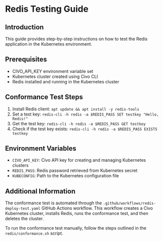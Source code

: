 # Redis Testing Guide

## Introduction

This guide provides step-by-step instructions on how to test the Redis application in the Kubernetes environment.

## Prerequisites

* CIVO_API_KEY environment variable set
* Kubernetes cluster created using Civo CLI
* Redis installed and running in the Kubernetes cluster

## Conformance Test Steps

1. Install Redis client: `apt update && apt install -y redis-tools`
2. Set a test key: `redis-cli -h redis -a $REDIS_PASS SET testkey "Hello, Redis!"`
3. Get the test key: `redis-cli -h redis -a $REDIS_PASS GET testkey`
4. Check if the test key exists: `redis-cli -h redis -a $REDIS_PASS EXISTS testkey`

## Environment Variables

* `CIVO_API_KEY`: Civo API key for creating and managing Kubernetes clusters
* `REDIS_PASS`: Redis password retrieved from Kubernetes secret
* `KUBECONFIG`: Path to the Kubernetes configuration file

## Additional Information

The conformance test is automated through the `.github/workflows/redis-deploy-test.yaml` GitHub Actions workflow. This workflow creates a Civo Kubernetes cluster, installs Redis, runs the conformance test, and then deletes the cluster.

To run the conformance test manually, follow the steps outlined in the `redis/conformance.sh` script.
